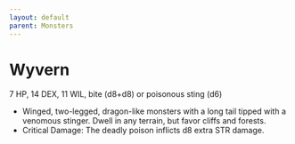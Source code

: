 ```yaml
---
layout: default
parent: Monsters
---
```

# Wyvern

7 HP, 14 DEX, 11 WIL, bite (d8+d8) or poisonous sting (d6)

- Winged, two-legged, dragon-like monsters with a long tail tipped
    with a venomous stinger. Dwell in any terrain, but favor cliffs and
    forests.
-   Critical Damage: The deadly poison inflicts d8 extra STR damage.


